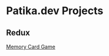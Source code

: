 
# Patika.dev Projects

## Redux
[Memory Card Game](https://64b6e0351066c019922ba7ce--vocal-brioche-778f6b.netlify.app/)<br>
